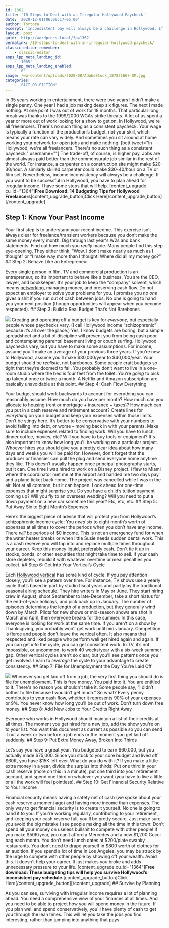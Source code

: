 ```yaml
---
id: 1362
title: '10 Steps to Deal with an Irregular Hollywood Paycheck'
date: '2020-12-01T06:00:17-05:00'
author: Tortora
excerpt: 'Inconsistent pay will always be a challenge in Hollywood. If you want to be successful, you have to plan for irregular income with these steps.'
layout: post
guid: 'http://wordpress.local/?p=1362'
permalink: /10-steps-to-deal-with-an-irregular-hollywood-paycheck/
classic-editor-remember:
    - classic-editor
aops_lpp_meta_landing_id:
    - '1085'
aops_lpp_meta_landing_enabled:
    - '0'
image: /wp-content/uploads/2020/08/AdobeStock_187871667-SM.jpg
categories:
    - 'FACT OR FICTION'
---
```


In 35 years working in entertainment, there were two years I didn't make a single penny. One year I had a job making deep six figures. The next I made nothing. At one point I was out of work for 18 months. That particular long break was thanks to the 1999/2000 WGA’s strike threats. A lot of us spent a year or more out of work looking for a show to get on. In Hollywood, we're all freelancers. There's no such thing as a consistent paycheck. Your wage is typically a function of the production’s budget, not your skill, which means your rate can vary widely. And sometimes you sit around at home working your network for open jobs and make nothing. \[bctt tweet="In Hollywood, we're all freelancers. There's no such thing as a consistent paycheck." username=""\] The trade-off, of course, is higher pay. Jobs are almost always paid better than the commensurate job similar in the rest of the world. For instance, a carpenter on a construction site might make $20-30/hour. A similarly skilled carpenter could make $30-40/hour on a TV or film set. Nevertheless, income inconsistency will always be a challenge. If you want to be successful in Hollywood, you have to plan ahead for irregular income. I have some steps that will help. \[content\_upgrade cu\_id="1364"\]**Free Download: 14 Budgeting Tips for Hollywood Freelancers**\[content\_upgrade\_button\]Click Here\[/content\_upgrade\_button\]\[/content\_upgrade\]

## Step 1: Know Your Past Income

 Your first step is to understand your recent income. This exercise isn’t always clear for freelance/transient workers because you don’t make the same money every month. Dig through last year's W2s and bank statements. Find out how much you *really* made. Many people find this step eye-opening. They either think, “Wow, I don’t make nearly as much as I thought” or “I make way more than I thought! Where did all my money go?” ## Step 2: Behave Like an Entrepreneur

 Every single person in film, TV and commercial production is an entrepreneur, so it’s important to behave like a business. You are the CEO, lawyer, and bookkeeper. It’s your job to keep the “company” solvent, which means [networking](http://wordpress.local/7-rules-for-networking-in-the-film-industry/), managing money, and preserving cash flow. Do not expect an employer to solve your problems for you. I promise you *no one* gives a shit if you run out of cash between jobs. No one is going to hand you your next position (though opportunities will appear when you become respected). ## Step 3: Build a Real Budget That’s Not Barebones

 ![](http://wordpress.local/wp-content/uploads/2020/08/AdobeStock_293943673-SM.jpg) Creating and operating off a budget is key for *everyone*, but especially people whose paychecks vary. (I call Hollywood income “schizophrenic” because it’s all over the place.) Yes, I know budgets are boring, but a simple spreadsheet and a bit of discipline will prevent you from being cash poor and contemplating parental basement living or couch surfing. Hollywood paychecks vary, but you have to make some assumptions. For income, assume you’ll make an average of your previous three years. If you’re new to Hollywood, assume you’ll make $30,000/year to $40,000/year. Your budget should be *realistic*, not barebones. Some people craft budgets so tight that they’re doomed to fail. You probably don’t want to live in a one-room studio where the bed is four feet from the toilet. You’re *going* to pick up takeout once or twice a month. A Netflix and Amazon subscription are basically unavoidable at this point. ## Step 4: Cash Flow Everything

 Your budget should work backwards to account for everything you can reasonably assume. How much do you have per month? How much can you allocate to housing (rent or mortgage + insurance + taxes)? How much can you put in a cash reserve and retirement account? Create lines for *everything* on your budget and keep your expenses within those limits. Don’t be stingy here. It’s better to be conservative with your numbers to avoid falling into debt, or worse – moving back in with your parents. Make sure to include expenses related to finding work. Will you have to lunch, dinner coffee, movies, etc? Will you have to buy tools or equipment? It's also important to know how long you'll be working on a particular project. Whoever hires you should give you a pretty clear idea about how many days and weeks you will be paid for. However, don't forget that the producer or financier can pull the plug and send everyone home anytime they like. This doesn’t usually happen once principal photography starts, but it can. One time I was hired to work on a Disney project. I flew to Miami where the coordinator met me at the airport and handed me two days pay and a plane ticket back home. The project was cancelled while I was in the air. Not at all common, but it can happen. Look ahead for one-time expenses that might surprise you. Do you have a child’s tuition payment coming up? Will you fly to an overseas wedding? Will you need to put a down payment on a new car sometime this year? Etc, etc, etc. ## Step 5: Put Away Six to Eight Month’s Expenses

 Here’s the biggest piece of advice that will protect you from Hollywood’s schizophrenic income cycle: You *need* six to eight month’s worth of expenses at all times to cover the periods when you don’t have any income. There *will* be periods of $0 income. This is not an emergency fund for when the water heater breaks or when little Susie needs sudden dental work. This is a cash reserve you will tap into and replace multiple times throughout your career. Keep this money liquid, preferably cash. Don't tie it up in stocks, bonds, or other securities that might take time to sell. If your cash store depletes, rebuild it with whatever overtime or meal penalties you collect. ## Step 6: Get Into Your Vertical’s Cycle

 Each [Hollywood vertical](http://wordpress.local/the-8-verticals-of-hollywood/) has some kind of cycle. If you pay attention closely, you'll see a pattern over time. For instance, TV shows use a yearly cycle that’s based in part by studio fiscal years and partly by the traditional seasonal airing schedule. They hire writers in May or June. They start hiring crew in August, shoot September to late-December, take a short hiatus for the end-of-year holidays, and pick back up in January. The number of episodes determines the length of a production, but they generally wind down by March. Pilots for new shows or mid-season shows are shot in March and April, then everyone breaks for the summer. In this case, everyone is looking for work at the same time. If you aren’t on a show by Thanksgiving, you probably won’t get work until mid-January. Competition is fierce and people don’t leave the vertical often. It also means that respected and liked people who perform well get hired again and again. If you can get *into* the cycle, you can get consistent work. In TV, it’s not impossible, or uncommon, to work 40 weeks/year with a six-week summer gap. Other vertical cycles aren’t so clear, but you’ll see patterns once you get involved. Learn to *leverage* the cycle to your advantage to create consistency. ## Step 7: File for Unemployment the Day You’re Laid Off

 ![](http://wordpress.local/wp-content/uploads/2020/08/AdobeStock_334116392-SM.jpg) Whenever you get laid off from a job, the very first thing you should do is file for unemployment. This is free money. You paid into it. You are entitled to it. There's no reason you shouldn't take it. Some people say, “I didn’t bother to file because I wouldn’t get much.” So what? Every penny contributes to your cash flow, whether it represents 90% of your expenses or 9%. You never know how long you’ll be out of work. Don’t turn down free money. ## Step 8: Add New Jobs to Your Credits Right Away

 Everyone who works in Hollywood should maintain a list of their credits at all times. The moment you get hired for a new job, add the show you're on to your list. You want this document as current as possible so you can send it out a week or two before a job ends or the moment you get laid off suddenly. ## Step 9: Put Extra Money Away, Broken Into Thirds

 Let’s say you have a great year. You budgeted to earn $60,000, but you actually made $75,000. Since you stuck to your core budget and lived off $60K, you have $15K left over. What do you do with it? If you make a little extra money in a year, divide the surplus into thirds: Put one third in your cash reserve (more on this in a minute), put one third into your retirement account, and spend one third on whatever you want (you have to live a little or all the work will feel pointless). ## Step 10: Get Financial Security Relative to Your Income

 Financial security means having a safety net of cash (we spoke about your cash reserve a moment ago) and having more income than expenses. The only way to get financial security is to create it yourself. No one is going to hand it to you. If you're working regularly, contributing to your retirement, and keeping your cash reserve full, you'll be pretty secure. Just make sure you avoid the big mistake I see people making all the time in this town: Don’t spend all your money on useless bullshit to compete with other people! If you make $50K/year, you can’t afford a Mercedes and a new $1,200 Gucci bag each month. You don’t need lunch dates at $200/plate swanky restaurants. You don’t need to drape yourself in $800 worth of clothes for an audition. If you spend a lot of time in Los Angeles, you may be struck by the urge to compete with other people by showing off your wealth. Avoid this. It doesn't help your career. It just makes you broke and adds unnecessary pressure to your life. \[content\_upgrade cu\_id="1364"\]**Free download: These budgeting tips will help you survive Hollywood’s inconsistent pay schedule.**\[content\_upgrade\_button\]Click Here\[/content\_upgrade\_button\]\[/content\_upgrade\] ## Survive by Planning

 As you can see, surviving with irregular income requires a lot of planning ahead. You need a comprehensive view of your finances at all times. And you need to be able to project how you will spend money in the future. If you plan well and spend conservatively, you'll have plenty of cash to get you through the lean times. This will let you take the jobs you find interesting, rather than jumping into anything that pays.